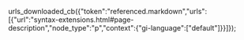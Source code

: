 urls_downloaded_cb({"token":"referenced.markdown","urls":[{"url":"syntax-extensions.html#page-description","node_type":"p","context":{"gi-language":["default"]}}]});